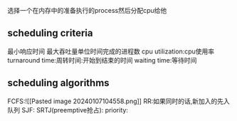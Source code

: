 选择一个在内存中的准备执行的process然后分配cpu给他
## scheduling criteria
最小响应时间
最大吞吐量单位时间完成的进程数
cpu utilization:cpu使用率
turnaround time:周转时间:开始到结束的时间
waiting time:等待时间
## scheduling algorithms
FCFS:![[Pasted image 20240107104558.png]]
RR:如果同时的话,新加入的先入队列
SJF:
SRTJ(preemptive抢占):
priority:
